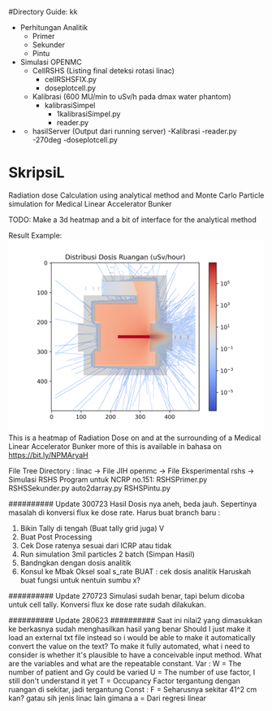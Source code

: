 #Directory Guide:
kk

- Perhitungan Analitik
    - Primer
    - Sekunder
    - Pintu
- Simulasi OPENMC
    - CellRSHS (Listing final deteksi rotasi linac)
        - cellRSHSFIX.py
        - doseplotcell.py
    - Kalibrasi (600 MU/min to uSv/h pada dmax water phantom)
        - kalibrasiSimpel
            - 1kalibrasiSimpel.py
            - reader.py
-   - hasilServer (Output dari running server)
        -Kalibrasi
            -reader.py
        -270deg
            -doseplotcell.py

# SkripsiL
Radiation dose Calculation using analytical method and Monte Carlo Particle simulation for Medical Linear Accelerator Bunker

TODO: Make a 3d heatmap and a bit of interface for the analytical method

Result Example:
![alt text](https://github.com/DMelisena/SkripsiL/blob/main/2simulasi/CellRSHS/10kk/270/RoomDoseDistribution.png?raw=true)
This is a heatmap of Radiation Dose on and at the surrounding of a Medical Linear Accelerator Bunker
more of this is available in bahasa on https://bit.ly/NPMAryaH

File Tree Directory :
linac  -> File JIH
openmc -> File Eksperimental
rshs   -> Simulasi RSHS
Program untuk NCRP no.151:
RSHSPrimer.py
RSHSSekunder.py
auto2darray.py
RSHSPintu.py


########## Update 300723
Hasil Dosis nya aneh, beda jauh. Sepertinya masalah di konversi flux ke dose rate. Harus buat 
branch baru :
1. Bikin Tally di tengah (Buat tally grid juga) V
2. Buat Post Processing
3. Cek Dose ratenya sesuai dari ICRP atau tidak 
4. Run simulation 3mil particles 2 batch (Simpan Hasil)
5. Bandngkan dengan dosis analitik
6. Konsul ke Mbak Oksel soal s_rate
BUAT : cek dosis analitik
Haruskah buat fungsi untuk nentuin sumbu x?

########## Update 270723
Simulasi sudah benar, tapi belum dicoba untuk cell tally. Konversi flux ke dose rate sudah dilakukan.

########## Update 280623 ##########
Saat ini nilai2 yang dimasukkan ke berkasnya sudah menghasilkan hasil yang benar
Should I just make it load an external txt file instead so i would be able to make it automatically convert the value on the text?
To make it fully automated, what i need to consider is whether it's plausible to have a conceivable input method.
What are the variables and what are the repeatable constant.
Var   : 
W = The number of patient and Gy could be varied 
U = The number of use factor, I still don't understand it yet
T = Occupancy Factor tergantung dengan ruangan di sekitar, jadi tergantung
Const : 
F = Seharusnya sekitar 41^2 cm kan? gatau sih jenis linac lain gimana
a = Dari regresi linear
